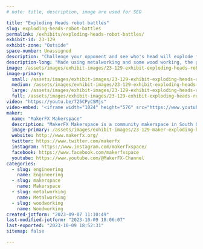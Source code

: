 ```yaml
---
# note: title, description, image are used for SEO

title: "Exploding Heads robot battles"
slug: exploding-heads-robot-battles
permalink: /exhibits/exploding-heads-robot-battles/
exhibit-id: 23-129
exhibit-zone: "Outside"
space-number: Unassigned
description: "Challenge your opponent and see who's head will explode first!"
description-long: "Made using metalworking and some wood working, the goal is to make your opponents seltzer water can head explode first.  "
image: /assets/images/exhibit-images/23-129-exhibit-exploding-heads-robot-battles-exploding-heads-picture-large.PNG
image-primary: 
  small: /assets/images/exhibit-images/23-129-exhibit-exploding-heads-robot-battles-exploding-heads-picture-small.PNG
  medium: /assets/images/exhibit-images/23-129-exhibit-exploding-heads-robot-battles-exploding-heads-picture-medium.PNG
  large: /assets/images/exhibit-images/23-129-exhibit-exploding-heads-robot-battles-exploding-heads-picture-large.PNG
  full: /assets/images/exhibit-images/23-129-exhibit-exploding-heads-robot-battles-exploding-heads-picture-full.PNG
video: "https://youtu.be/725CPyCSMjs"
video-embed: '<iframe width="1024" height="576" src="https://www.youtube.com/embed/725CPyCSMjs?feature=oembed" frameborder="0" allow="accelerometer; autoplay; clipboard-write; encrypted-media; gyroscope; picture-in-picture; web-share" allowfullscreen title="Exploding heads Robot Battles"></iframe>'
maker: 
  name: "MakerFX Makerspace"
  description: "MakerFX Makerspace is a community makerspace in South Orlando. We welcome makers of all types, from crafters to artists to robotics builders. Whatever you like to make, you'll find a welcoming community that can help you learn, and wants to learn from you. We are active in the local community and you'll often find MakerFX members showing off what they make at events, volunteering with community projects, partnering with organizations like Boys & Girls Clubs of Central Florida, and much, much more."
  image-primary: /assets/images/exhibit-images/23-129-maker-exploding-heads-robot-battles-makerfx-with-text-medium.png
  website: http://www.makerfx.org/
  twitter: https://www.twitter.com/makerfx
  instagram: https://www.instagram.com/makerfxspace/
  facebook: https://www.facebook.com/makerfxspace
  youtube: https://www.youtube.com/@MakerFX-Channel
categories: 
  - slug: engineering
    name: Engineering
  - slug: makerspace
    name: Makerspace
  - slug: metalworking
    name: Metalworking
  - slug: woodworking
    name: Woodworking
created-jotform: "2023-09-07 11:10:49"
last-modified-jotform: "2023-10-09 18:06:07"
last-exported: "2023-10-09 18:52:31"
sitemap: false

---
```

